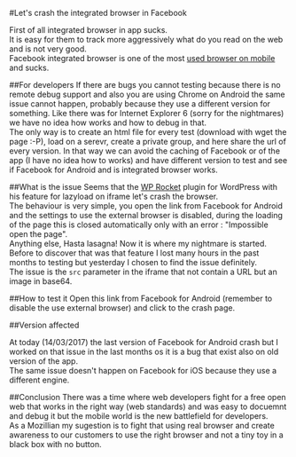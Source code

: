 #Let's crash the integrated browser in Facebook 

First of all integrated browser in app sucks.  
It is easy for them to track more aggressively what do you read on the web and is not very good.  
Facebook integrated browser is one of the most [used browser on mobile](https://twitter.com/auchenberg/status/834894652775923712?s=09) and sucks.  

##For developers
If there are bugs you cannot testing because there is no remote debug support and also you are using Chrome on Android the same issue cannot happen, probably because they use a different version for something. Like there was for Internet Explorer 6 (sorry for the nightmares) we have no idea how works and how to debug in that.  
The only way is to create an html file for every test (download with wget the page :-P), load on a serevr, create a private group, and here share the url of every version. In that way we can avoid the caching of Facebook or of the app (I have no idea how to works) and have different version to test and see if Facebook for Android and is integrated browser works.

##What is the issue
Seems that the [WP Rocket](https://wp-rocket.me/) plugin for WordPress with his feature for lazyload on iframe let's crash the browser.  
The behaviour is very simple, you open the link from Facebook for Android and the settings to use the external browser is disabled, during the loading of the page this is closed automatically only with an error : "Impossible open the page".  
Anything else, Hasta lasagna! Now it is where my nightmare is started.  
Before to discover that was that feature I lost many hours in the past months to testing but yesterday I chosen to find the issue definitely.  
The issue is the `src` parameter in the iframe that not contain a URL but an image in base64.

##How to test it
Open this link from Facebook for Android (remember to disable the use external browser) and click to the crash page.  

##Version affected

At today (14/03/2017) the last version of Facebook for Android crash but I worked on that issue in the last months os it is a bug that exist also on old version of the app.  
The same issue doesn't happen on Facebook for iOS because they use a different engine.

##Conclusion
There was a time where web developers fight for a free open web that works in the right way (web standards) and was easy to docuemnt and debug it but the mobile world is the new battlefield for developers.  
As a Mozillian my sugestion is to fight that using real browser and create awareness to our customers to use the right browser and not a tiny toy in a black box with no button.
